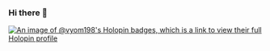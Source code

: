 ### Hi there 👋

<!--
**vyom198/vyom198** is a ✨ _special_ ✨ repository because its `README.md` (this file) appears on your GitHub profile.

Here are some ideas to get you started:

- 🔭 I’m currently working on ...
- 🌱 I’m currently learning ...
- 👯 I’m looking to collaborate on ...
- 🤔 I’m looking for help with ...
- 💬 Ask me about ...
- 📫 How to reach me: ...
- 😄 Pronouns: ...
- ⚡ Fun fact: ...
-->
[![An image of @vyom198's Holopin badges, which is a link to view their full Holopin profile](https://holopin.me/vyom198)](https://holopin.io/@vyom198)
